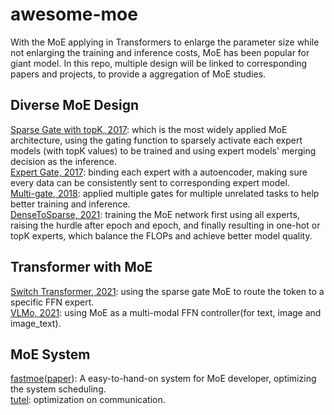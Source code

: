 # awesome-moe

With the MoE applying in Transformers to enlarge the parameter size while not enlarging the training and inference costs, MoE has been popular for giant model. In this repo, multiple design will be linked to corresponding papers and projects, to provide a aggregation of MoE studies.
## Diverse MoE Design
[Sparse Gate with topK, 2017](https://openreview.net/pdf?id=B1ckMDqlg): which is the most widely applied MoE architecture, using the gating function to sparsely activate each expert models (with topK values) to be trained and using expert models' merging decision as the inference.  
[Expert Gate, 2017](https://openaccess.thecvf.com/content_cvpr_2017/papers/Aljundi_Expert_Gate_Lifelong_CVPR_2017_paper.pdf): binding each expert with a autoencoder, making sure every data can be consistently sent to corresponding expert model.  
[Multi-gate, 2018](https://dl.acm.org/doi/pdf/10.1145/3219819.3220007): applied multiple gates for multiple unrelated tasks to help better training and inference.  
[DenseToSparse, 2021](https://arxiv.org/pdf/2112.14397.pdf): training the MoE network first using all experts, raising the hurdle after epoch and epoch, and finally resulting in one-hot or topK experts, which balance the FLOPs and achieve better model quality.  
## Transformer with MoE
[Switch Transformer, 2021](https://arxiv.org/pdf/2101.03961.pdf): using the sparse gate MoE to route the token to a specific FFN expert.  
[VLMo, 2021](https://arxiv.org/pdf/2111.02358.pdf): using MoE as a multi-modal FFN controller(for text, image and image_text).  
## MoE System
[fastmoe](https://github.com/laekov/fastmoe)([paper](https://arxiv.org/pdf/2103.13262.pdf)): A easy-to-hand-on system for MoE developer, optimizing the system scheduling.  
[tutel](https://github.com/microsoft/tutel): optimization on communication.  

